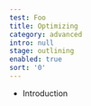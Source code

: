 ```yaml
---
test: Foo
title: Optimizing
category: advanced
intro: null
stage: outlining
enabled: true
sort: '0'
---
```

- Introduction